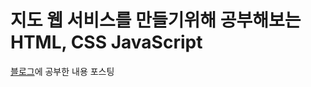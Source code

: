 # 지도 웹 서비스를 만들기위해 공부해보는 HTML, CSS JavaScript
[블로그](https://velog.io/@soosungp33/series/%EC%A7%80%EB%8F%84-%EC%84%9C%EB%B9%84%EC%8A%A4-%EB%A7%8C%EB%93%A4%EA%B8%B0)에 공부한 내용 포스팅